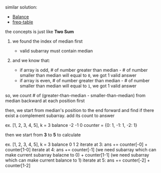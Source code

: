 similar solution:
- [Balance](https://leetcode.com/problems/count-subarrays-with-median-k/discuss/2851940/Balance)
- [freq-table](https://leetcode.com/problems/count-subarrays-with-median-k/discuss/2852127/Python3-freq-table)

the concepts is just like **Two Sum**

1. we found the index of median first
   -  valid subarray must contain median

2. and we know that:
   - if array is odd, # of number greater than median - # of number smaller than median will equal to `0`, we got 1 valid answer
   - if array is even, # of number greater than median - # of number smaller than median will equal to `1`, we got 1 valid answer

so, we count # of (greater-than-median - smaller-than-median) from median backward at each position first

then, we start from median's position to the end forward and find if there exist a complement subarray. add its count to answer

ex.      [1, 2, 3, 4, 5], k = 3
balance  -2 -1  0
counter = {0: 1, -1: 1, -2: 1}

then we start from **3** to **5** to calculate

ex.      [1, 2, 3, 4, 5], k = 3
balance         0  1  2
iterate at 3: ans += counter[-0] + counter[1-0]
iterate at 4: ans += counter[-1] (we need subarray which can make current subarray balacne to 0) + counter[1-1] (we need subarray which can make current balance to 1)
iterate at 5: ans += counter[-2] + counter[1-2]

